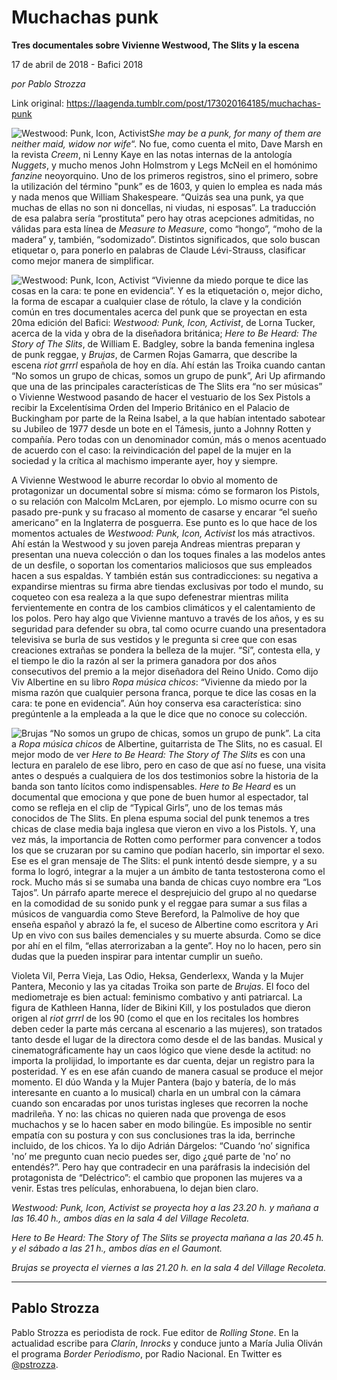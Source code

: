 # Muchachas punk

**Tres documentales sobre Vivienne Westwood, The Slits y la escena**

17 de abril de 2018 - Bafici 2018

_por Pablo Strozza_

Link original: https://laagenda.tumblr.com/post/173020164185/muchachas-punk

![Westwood: Punk, Icon, Activist](https://64.media.tumblr.com/3e4f358ee1375f0cdde949cc618dbd15/tumblr_inline_p7h1dvwusx1t6q87u_500.jpg)S*he may be a punk, for many of them are neither maid, widow nor wife*“. No fue, como cuenta el mito, Dave Marsh en la revista *Creem*, ni Lenny Kaye en las notas internas de la antología *Nuggets*, y mucho menos John Holmstrom y Legs McNeil en el homónimo *fanzine* neoyorquino. Uno de los primeros registros, sino el primero, sobre la utilización del término "punk” es de 1603, y quien lo emplea es nada más y nada menos que William Shakespeare. “Quizás sea una punk, ya que muchas de ellas no son ni doncellas, ni viudas, ni esposas”. La traducción de esa palabra sería “prostituta” pero hay otras acepciones admitidas, no válidas para esta línea de *Measure to Measure*, como “hongo”, “moho de la madera” y, también, “sodomizado”. Distintos significados, que solo buscan etiquetar o, para ponerlo en palabras de Claude Lévi-Strauss, clasificar como mejor manera de simplificar.

![Westwood: Punk, Icon, Activist](https://64.media.tumblr.com/3e4f358ee1375f0cdde949cc618dbd15/tumblr_inline_p7h1dvwusx1t6q87u_500.jpg) “Vivienne da miedo porque te dice las cosas en la cara: te pone en evidencia”. Y es la etiquetación o, mejor dicho, la forma de escapar a cualquier clase de rótulo, la clave y la condición común en tres documentales acerca del punk que se proyectan en esta 20ma edición del Bafici: *Westwood: Punk, Icon, Activist*, de Lorna Tucker, acerca de la vida y obra de la diseñadora británica; *Here to Be Heard: The Story of The Slits*, de William E. Badgley, sobre la banda femenina inglesa de punk reggae, y *Brujas*, de Carmen Rojas Gamarra, que describe la escena *riot grrrl* española de hoy en día. Ahí están las Troika cuando cantan “No somos un grupo de chicas, somos un grupo de punk”, Ari Up afirmando que una de las principales características de The Slits era “no ser músicas” o Vivienne Westwood pasando de hacer el vestuario de los Sex Pistols a recibir la Excelentísima Orden del Imperio Británico en el Palacio de Buckingham por parte de la Reina Isabel, a la que habían intentado sabotear su Jubileo de 1977 desde un bote en el Támesis, junto a Johnny Rotten y compañía. Pero todas con un denominador común, más o menos acentuado de acuerdo con el caso: la reivindicación del papel de la mujer en la sociedad y la crítica al machismo imperante ayer, hoy y siempre. 

A Vivienne Westwood le aburre recordar lo obvio al momento de protagonizar un documental sobre sí misma: cómo se formaron los Pistols, o su relación con Malcolm McLaren, por ejemplo. Lo mismo ocurre con su pasado pre-punk y su fracaso al momento de casarse y encarar “el sueño americano” en la Inglaterra de posguerra. Ese punto es lo que hace de los momentos actuales de *Westwood: Punk, Icon, Activist* los más atractivos. Ahí están la Westwood y su joven pareja Andreas mientras preparan y presentan una nueva colección o dan los toques finales a las modelos antes de un desfile, o soportan los comentarios maliciosos que sus empleados hacen a sus espaldas. Y también están sus contradicciones: su negativa a expandirse mientras su firma abre tiendas exclusivas por todo el mundo, su coqueteo con esa realeza a la que supo defenestrar mientras milita fervientemente en contra de los cambios climáticos y el calentamiento de los polos. Pero hay algo que Vivienne mantuvo a través de los años, y es su seguridad para defender su obra, tal como ocurre cuando una presentadora televisiva se burla de sus vestidos y le pregunta si cree que con esas creaciones extrañas se pondera la belleza de la mujer. “Sí”, contesta ella, y el tiempo le dio la razón al ser la primera ganadora por dos años consecutivos del premio a la mejor diseñadora del Reino Unido. Como dijo Viv Albertine en su libro *Ropa música chicos*: “Vivienne da miedo por la misma razón que cualquier persona franca, porque te dice las cosas en la cara: te pone en evidencia”. Aún hoy conserva esa característica: sino pregúntenle a la empleada a la que le dice que no conoce su colección.

![Brujas](https://64.media.tumblr.com/4ea0d8ea494a785c0d88bdc831699f0b/tumblr_inline_p7h1dwydrp1t6q87u_500.jpg) “No somos un grupo de chicas, somos un grupo de punk”. La cita a *Ropa música chicos* de Albertine, guitarrista de The Slits, no es casual. El mejor modo de ver *Here to Be Heard: The Story of The Slits* es con una lectura en paralelo de ese libro, pero en caso de que así no fuese, una visita antes o después a cualquiera de los dos testimonios sobre la historia de la banda son tanto lícitos como indispensables. *Here to Be Heard* es un documental que emociona y que pone de buen humor al espectador, tal como se refleja en el clip de “Typical Girls”, uno de los temas más conocidos de The Slits. En plena espuma social del punk tenemos a tres chicas de clase media baja inglesa que vieron en vivo a los Pistols. Y, una vez más, la importancia de Rotten como performer para convencer a todos los que se cruzaran por su camino que podían hacerlo, sin importar el sexo. Ese es el gran mensaje de The Slits: el punk intentó desde siempre, y a su forma lo logró, integrar a la mujer a un ámbito de tanta testosterona como el rock. Mucho más si se sumaba una banda de chicas cuyo nombre era “Los Tajos”. Un párrafo aparte merece el desprejuicio del grupo al no quedarse en la comodidad de su sonido punk y el reggae para sumar a sus filas a músicos de vanguardia como Steve Bereford, la Palmolive de hoy que enseña español y abrazó la fe, el suceso de Albertine como escritora y Ari Up en vivo con sus bailes demenciales y su muerte absurda. Como se dice por ahí en el film, “ellas aterrorizaban a la gente”. Hoy no lo hacen, pero sin dudas que la pueden inspirar para intentar cumplir un sueño.

Violeta Vil, Perra Vieja, Las Odio, Heksa, Genderlexx, Wanda y la Mujer Pantera, Meconio y las ya citadas Troika son parte de *Brujas*. El foco del mediometraje es bien actual: feminismo combativo y anti patriarcal. La figura de Kathleen Hanna, líder de Bikini Kill, y los postulados que dieron origen al *riot grrrl* de los 90 (como el que en los recitales los hombres deben ceder la parte más cercana al escenario a las mujeres), son tratados tanto desde el lugar de la directora como desde el de las bandas. Musical y cinematográficamente hay un caos lógico que viene desde la actitud: no importa la prolijidad, lo importante es dar cuenta, dejar un registro para la posteridad. Y es en ese afán cuando de manera casual se produce el mejor momento. El dúo Wanda y la Mujer Pantera (bajo y batería, de lo más interesante en cuanto a lo musical) charla en un umbral con la cámara cuando son encaradas por unos turistas ingleses que recorren la noche madrileña. Y no: las chicas no quieren nada que provenga de esos muchachos y se lo hacen saber en modo bilingüe. Es imposible no sentir empatía con su postura y con sus conclusiones tras la ida, berrinche incluido, de los chicos. Ya lo dijo Adrián Dárgelos: “Cuando ‘no’ significa 'no’ me pregunto cuan necio puedes ser, digo ¿qué parte de 'no’ no entendés?”. Pero hay que contradecir en una paráfrasis la indecisión del protagonista de “Deléctrico”: el cambio que proponen las mujeres va a venir. Estas tres películas, enhorabuena, lo dejan bien claro.

  


*Westwood: Punk, Icon, Activist se proyecta hoy a las 23.20 h. y mañana a las 16.40 h., ambos días en la sala 4 del Village Recoleta.*

*Here to Be Heard: The Story of The Slits se proyecta mañana a las 20.45 h. y el sábado a las 21 h., ambos días en el Gaumont.*

*Brujas se proyecta el viernes a las 21.20 h. en la sala 4 del Village Recoleta.*

  




---

 Pablo Strozza
--------------

 Pablo Strozza es periodista de rock. Fue editor de *Rolling Stone*. En la actualidad escribe para *Clarín*, *Inrocks* y conduce junto a María Julia Oliván el programa *Border Periodismo*, por Radio Nacional. En Twitter es [@pstrozza](https://twitter.com/pstrozza). 

